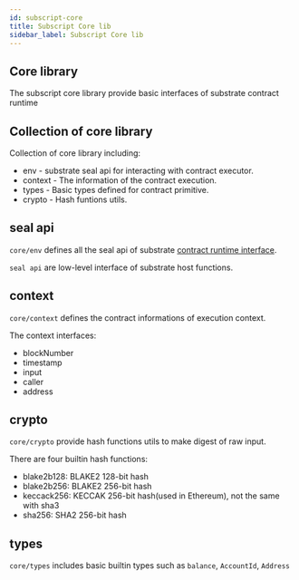 ```yaml
---
id: subscript-core
title: Subscript Core lib
sidebar_label: Subscript Core lib
---
```


## Core library

The subscript core library provide basic interfaces of substrate contract runtime

## Collection of core library

Collection of core library including:

* env - substrate seal api for interacting with contract executor.
* context - The information of the contract execution.
* types - Basic types defined for contract primitive.
* crypto - Hash funtions utils.

## seal api

`core/env` defines all the seal api of substrate [contract runtime interface](https://github.com/paritytech/substrate/blob/master/frame/contracts/src/wasm/runtime.rs).

`seal api` are low-level interface of substrate host functions.

## context

`core/context` defines the contract informations of execution context.

The context interfaces:

* blockNumber
* timestamp
* input
* caller
* address


## crypto

`core/crypto` provide hash functions utils to make digest of raw input.

There are four builtin hash functions:

* blake2b128: BLAKE2 128-bit hash
* blake2b256: BLAKE2 256-bit hash
* keccack256: KECCAK 256-bit hash(used in Ethereum), not the same with sha3
* sha256: SHA2 256-bit hash

## types

`core/types` includes basic builtin types such as `balance`, `AccountId`, `Address`